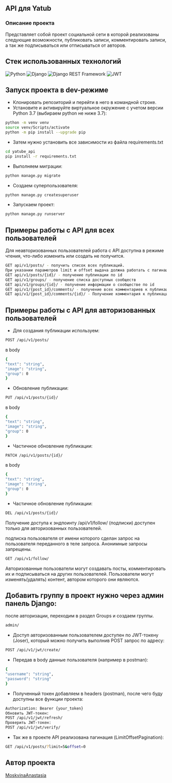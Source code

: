## API для Yatub

### Описание проекта

Представляет собой проект социальной сети в которой реализованы следующие возможности, публиковать записи, комментировать записи, а так же подписываться или отписываться от авторов.

## Стек использованных технологий
![Python](https://img.shields.io/badge/Python-3776AB?style=for-the-badge&logo=python&logoColor=white)
![Django](https://img.shields.io/badge/Django-092E20?style=for-the-badge&logo=django&logoColor=white)
![Django REST Framework](https://img.shields.io/badge/Django%20REST%20Framework-ff1709?style=for-the-badge&logo=django&logoColor=white)
![JWT](https://img.shields.io/badge/JWT-black?style=for-the-badge&logo=JSON%20web%20tokens)

## Запуск проекта в dev-режиме
- Клонировать репозиторий и перейти в него в командной строке.
- Установите и активируйте виртуальное окружение c учетом версии Python 3.7 (выбираем python не ниже 3.7):
```bash
python -m venv venv
source venv/Scripts/activate
python -m pip install --upgrade pip
```

- Затем нужно установить все зависимости из файла requirements.txt
```bash
cd yatube_api
pip install -r requirements.txt
```
- Выполняем миграции:
```bash
python manage.py migrate
```
- Создаем суперпользователя:
```bash
python manage.py createsuperuser
```
- Запускаем проект:
```bash
python manage.py runserver
```

## Примеры работы с API для всех пользователей
Для неавторизованных пользователей работа с API доступна в режиме чтения, что-либо изменить или создать не получится.

```bash
GET api/v1/posts/ - получить список всех публикаций.
При указании параметров limit и offset выдача должна работать с пагинацией
GET api/v1/posts/{id}/ - получение публикации по id
GET api/v1/groups/ - получение списка доступных сообществ
GET api/v1/groups/{id}/ - получение информации о сообществе по id
GET api/v1/{post_id}/comments/ - получение всех комментариев к публикации
GET api/v1/{post_id}/comments/{id}/ - Получение комментария к публикации по id
```

## Примеры работы с API для авторизованных пользователей
- Для создания публикации используем:
```bash
POST /api/v1/posts/
```
в body
```bash
{
"text": "string",
"image": "string",
"group": 0
}
```
- Обновление публикации:
```bash
PUT /api/v1/posts/{id}/
```
в body
```bash
{
"text": "string",
"image": "string",
"group": 0
}
```
- Частичное обновление публикации:
```bash
PATCH /api/v1/posts/{id}/
```
в body
```bash
{
"text": "string",
"image": "string",
"group": 0
}
```
- Частичное обновление публикации:
```bash
DEL /api/v1/posts/{id}/
```
Получение доступа к эндпоинту /api/v1/follow/ (подписки) доступен только для авторизованных пользователей.

подписка пользователя от имени которого сделан запрос на пользователя переданного в теле запроса. Анонимные запросы запрещены.
```bash
GET /api/v1/follow/
```
Авторизованные пользователи могут создавать посты, комментировать их и подписываться на других пользователей.
Пользователи могут изменять(удалять) контент, автором которого они являются.

## Добавить группу в проект нужно через админ панель Django:
после авторизации, переходим в раздел Groups и создаем группы.
```bash
admin/
```
- Доступ авторизованным пользователем доступен по JWT-токену (Joser), который можно получить выполнив POST запрос по адресу:
```bash
POST /api/v1/jwt/create/
```
- Передав в body данные пользователя (например в postman):
```bash
{
"username": "string",
"password": "string"
}
```
- Полученный токен добавляем в headers (postman), после чего буду доступны все функции проекта:
```bash
Authorization: Bearer {your_token}
Обновить JWT-токен:
POST /api/v1/jwt/refresh/
Проверить JWT-токен:
POST /api/v1/jwt/verify/
```
- Так же в проекте API реализована пагинация (LimitOffsetPagination):
```bash
GET /api/v1/posts/?limit=5&offset=0
```

## Автор проекта
[MoskvinaAnastasia](https://github.com/MoskvinaAnastasia/)
